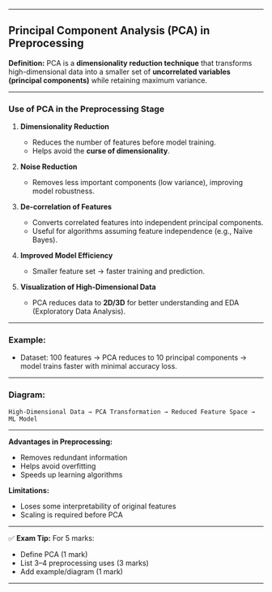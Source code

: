 

---

## **Principal Component Analysis (PCA) in Preprocessing**

**Definition:**
PCA is a **dimensionality reduction technique** that transforms high-dimensional data into a smaller set of **uncorrelated variables (principal components)** while retaining maximum variance.

---

### **Use of PCA in the Preprocessing Stage**

1. **Dimensionality Reduction**

   * Reduces the number of features before model training.
   * Helps avoid the **curse of dimensionality**.

2. **Noise Reduction**

   * Removes less important components (low variance), improving model robustness.

3. **De-correlation of Features**

   * Converts correlated features into independent principal components.
   * Useful for algorithms assuming feature independence (e.g., Naïve Bayes).

4. **Improved Model Efficiency**

   * Smaller feature set → faster training and prediction.

5. **Visualization of High-Dimensional Data**

   * PCA reduces data to **2D/3D** for better understanding and EDA (Exploratory Data Analysis).

---

### **Example:**

* Dataset: 100 features → PCA reduces to 10 principal components → model trains faster with minimal accuracy loss.

---

### **Diagram:**

```
High-Dimensional Data → PCA Transformation → Reduced Feature Space → ML Model
```

---

**Advantages in Preprocessing:**

* Removes redundant information
* Helps avoid overfitting
* Speeds up learning algorithms

**Limitations:**

* Loses some interpretability of original features
* Scaling is required before PCA

---

✅ **Exam Tip:**
For 5 marks:

* Define PCA (1 mark)
* List 3–4 preprocessing uses (3 marks)
* Add example/diagram (1 mark)

---

